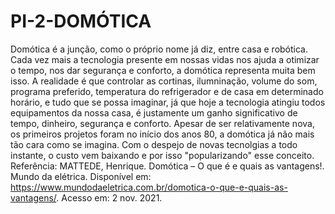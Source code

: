 # PI-2-DOMÓTICA
Domótica é a junção, como o próprio nome já diz, entre casa e robótica. Cada vez mais a tecnologia presente em nossas vidas nos ajuda a otimizar o tempo, nos dar segurança e conforto, a domótica representa muita bem isso. A realidade é que controlar as cortinas, ilumninação, volume do som, programa preferido, temperatura do refrigerador e de casa em determinado horário, e tudo que se possa imaginar, já que hoje a tecnologia atingiu todos equipamentos da nossa casa, é justamente um ganho significativo de tempo, dinheiro, segurança e conforto.
Apesar de ser relativamente nova, os primeiros projetos foram no início dos anos 80, a domótica já não mais tão cara como se imagina. Com o despejo de novas tecnolgias a todo instante, o custo vem baixando e por isso "popularizando" esse conceito.
Referência:
MATTEDE, Henrique. Domótica – O que é e quais as vantagens!. Mundo da elétrica. Disponível em: https://www.mundodaeletrica.com.br/domotica-o-que-e-quais-as-vantagens/. Acesso em: 2 nov. 2021.
